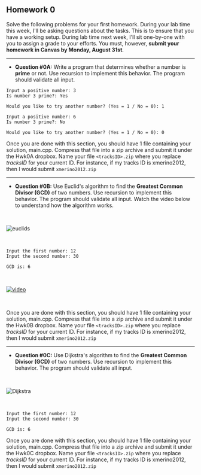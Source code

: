 ## Homework 0
Solve the following problems for your first homework. During your lab time this week, I'll be asking questions about the tasks. This is to ensure that you have a working setup.
During lab time next week, I'll sit one-by-one with you to assign a grade to your efforts. You must, however, **submit your homework in Canvas by Monday, August 31st**.

---

* **Question #0A:** Write a program that determines whether a number is **prime** or not. Use recursion to implement this behavior. The program should validate all input. 

```
Input a positive number: 3
Is number 3 prime?: Yes

Would you like to try another number? (Yes = 1 / No = 0): 1

Input a positive number: 6
Is number 3 prime?: No

Would you like to try another number? (Yes = 1 / No = 0): 0
```

Once you are done with this section, you should have 1 file containing your solution, main.cpp. Compress that file into a zip archive and submit it under the Hwk0A dropbox.
Name your file `<tracksID>.zip` where you replace *tracksID* for your current ID. For instance, if my tracks ID is xmerino2012, then I would submit `xmerino2012.zip`

---

* **Question #0B:** Use Euclid's algorithm to find the **Greatest Common Divisor (GCD)** of two numbers. Use recursion to implement this behavior. The program should validate all input. Watch the video below to understand how the algorithm works.

</br>

![euclids](http://mathurl.com/mjbkd9h.png)

</br>

```
Input the first number: 12
Input the second number: 30

GCD is: 6
```

</br> 

[![video](https://img.youtube.com/vi/AJn843kplDw/0.jpg)](https://www.youtube.com/embed/AJn843kplDw)

</br>


Once you are done with this section, you should have 1 file containing your solution, main.cpp. Compress that file into a zip archive and submit it under the Hwk0B dropbox.
Name your file `<tracksID>.zip` where you replace *tracksID* for your current ID. For instance, if my tracks ID is xmerino2012, then I would submit `xmerino2012.zip`

---

* **Question #0C:** Use Dijkstra's algorithm to find the **Greatest Common Divisor (GCD)** of two numbers. Use recursion to implement this behavior. The program should validate all input.

</br>

![Dijkstra](http://mathurl.com/mqe52td.png)

</br>

```
Input the first number: 12
Input the second number: 30

GCD is: 6
```

Once you are done with this section, you should have 1 file containing your solution, main.cpp. Compress that file into a zip archive and submit it under the Hwk0C dropbox.
Name your file `<tracksID>.zip` where you replace *tracksID* for your current ID. For instance, if my tracks ID is xmerino2012, then I would submit `xmerino2012.zip`
